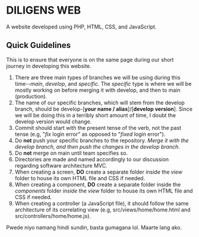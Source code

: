 # DILIGENS WEB

A website developed using PHP, HTML, CSS, and JavaScript.

## Quick Guidelines

This is to ensure that everyone is on the same page during our short journey in developing this website.

1. There are three main types of branches we will be using during this time--_main_, _develop_, and _specific_. The _specific_ type is where we will be mostly working on before merging it with develop, and then to main (production). 
2. The name of our specific branches, which will stem from the develop branch, should be develop-[**your name / alias**]/[**develop version**]. Since we will be doing this in a terribly short amount of time, I doubt the develop version would change.
3. Commit should start with the present tense of the verb, not the past tense (e.g, "_fix_ login error" as opposed to "_fixed_ login error").
4. Do **not** push your specific branches to the repository. _Merge it with the develop branch, and then push the changes in the develop branch_.
5. Do **not** merge on main until team specifies so.
6. Directories are made and named accordingly to our discussion regarding software architecture MVC.
7. When creating a screen, **DO** create a separate folder inside the _view_ folder to house its own HTML file and CSS if needed.
8. When creating a component, **DO** create a separate folder inside the _components_ folder _inside_ the _view_ folder to house its own HTML file and CSS if needed.
9. When creating a controller (a JavaScript file), it should follow the same architecture of its correlating view (e.g, src/views/home/home.html and src/controllers/home/home.js).



Pwede niyo namang hindi sundin, basta gumagana lol. Maarte lang ako.
